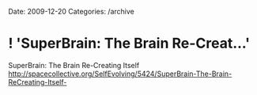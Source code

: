 Date: 2009-12-20
Categories: /archive

# ! 'SuperBrain: The Brain Re-Creat...'

SuperBrain: The Brain Re-Creating Itself <a href="http://spacecollective.org/SelfEvolving/5424/SuperBrain-The-Brain-ReCreating-Itself-" rel="nofollow">http://spacecollective.org/SelfEvolving/5424/SuperBrain-The-Brain-ReCreating-Itself-</a>
